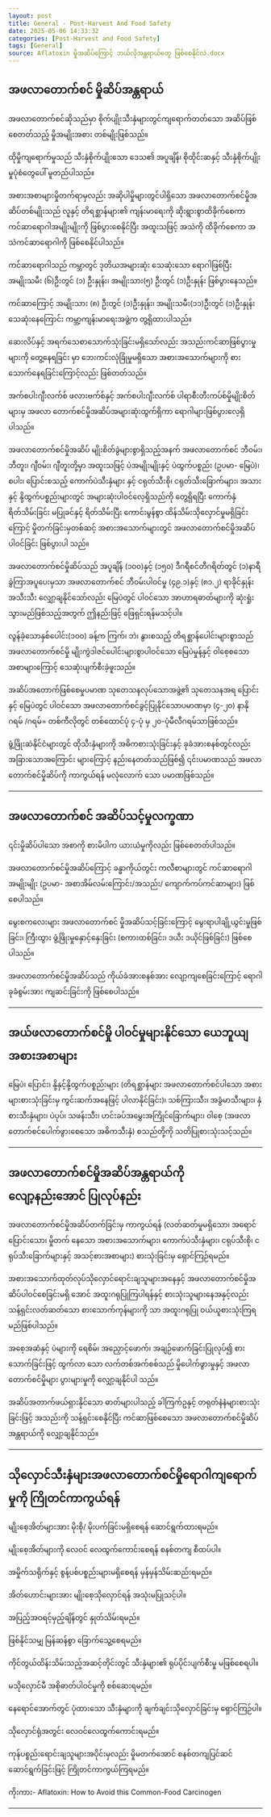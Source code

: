 ```yaml
---
layout: post
title: General - Post-Harvest And Food Safety
date: 2025-05-06 14:33:32 
categories: [Post-Harvest and Food Safety]
tags: [General]
source: Aflatoxin မှိုအဆိပ်ကြောင့် ဘယ်လိုအန္တရာယ်တွေ ဖြစ်စေနိုင်လဲ.docx
---
```


## အဖလာတောက်စင် မှိုဆိပ်အန္တရာယ်

အဖလာတောက်စင်ဆိုသည်မှာ စိုက်ပျိုးသီးနှံများတွင်ကျရောက်တတ်သော အဆိပ်ဖြစ်စေတတ်သည့် မှိုအမျိုးအစား တစ်မျိုးဖြစ်သည်။

ထိုမှိုကျရောက်မှုသည် သီးနှံစိုက်ပျိုးသော ဒေသ၏ အပူချိန်၊ စိုထိုင်းဆနှင့် သီးနှံစိုက်ပျိုးမှုပုံစံတွေပေါ် မူတည်ပါသည်။

အစားအစာများမှိုတက်ရာမှလည်း အဆိုပါမှိုများတွင်ပါရှိသော အဖလာတောက်စင်မှိုအဆိပ်တစ်မျိုးသည် လူနှင့် တိရစ္ဆာန်များ၏ ကျန်းမာရေးကို ဆိုးရွားစွာထိခိုက်စေကာ ကင်ဆာရောဂါအမျိုးမျိုးကို ဖြစ်ပွားစေနိုင်ပြီး အထူးသဖြင့် အသဲကို ထိခိုက်စေကာ အသဲကင်ဆာရောဂါကို ဖြစ်စေနိုင်ပါသည်။

ကင်ဆာရောဂါသည် ကမ္ဘာတွင် ဒုတိယအများဆုံး သေဆုံးသော ရောဂါဖြစ်ပြီး အမျိုးသမီး (၆)ဦးတွင် (၁) ဦးနှုန်း၊ အမျိုးသား(၅) ဦးတွင် (၁)ဦးနှုန်း ဖြစ်ပွားနေသည်။

ကင်ဆာကြောင့် အမျိုးသား (၈) ဦးတွင် (၁)ဦးနှုန်း၊ အမျိုးသမီး(၁၁)ဦးတွင် (၁)ဦးနှုန်း သေဆုံးနေကြောင်း ကမ္ဘာ့ကျန်းမာရေးအဖွဲ့က တွ့ရှိထားပါသည်။

ဆေးလိပ်နှင့် အရက်သေစာသောက်သုံးခြင်းမရှိသော်လည်း အသည်းကင်ဆာဖြစ်ပွားမှုများကို တွေ့နေရခြင်း မှာ ဘေးကင်းလုံခြုံမှုမရှိသော အစားအသောက်များကို စားသောက်နေရခြင်းကြောင့်လည်း ဖြစ်တတ်သည်။

အက်စပါးဂျီးလက်စ် ဖလားဗက်စ်နှင့် အက်စပါးဂျီးလက်စ် ပါရာစီးတီးကပ်စ်မှိုမျိုးစိတ်များမှ အဖလာ တောက်စင်မှိုအဆိပ်အများဆုံးထွက်ရှိကာ ရောဂါများဖြစ်ပွားလေ့ရှိပါသည်။

အဖလာတောက်စင်မှိုအဆိပ် မျိုးစိတ်ခွဲများစွာရှိသည့်အနက် အဖလာတောက်စင် ဘီဝမ်း၊ ဘီတူး၊ ဂျီဝမ်း၊ ဂျီတူးတို့မှာ အထူးသဖြင့် ပဲအမျိုးမျိုးနှင့် ပဲထွက်ပစ္စည်း (ဥပမာ- မြေပဲ)၊ စပါး၊ ပြောင်းစသည့် ကောက်ပဲသီးနှံများ နှင့် ငရုတ်သီးစို၊ ငရုတ်သီးခြောက်များ၊ အသားနှင့် နို့ထွက်ပစ္စည်းများတွင် အများဆုံးပါဝင်လေ့ရှိသည်ကို တွေ့ရှိရပြီး ကောက်နှံရိတ်သိမ်းခြင်း မပြုခင်နှင့် ရိတ်သိမ်းပြီး ကောင်းမွန်စွာ ထိန်သိမ်းသိုလှောင်မှုမရှိခြင်း ကြောင့် မှိုတက်ခြင်းမှတစ်ဆင့် အစားအသောက်များတွင် အဖလာတောက်စင်မှိုအဆိပ်ပါဝင်ခြင်း ဖြစ်ပွားပါ သည်။

အဖလာတောက်စင်မှိုဆိပ်သည် အပူချိန် (၁၀၀)နှင့် (၁၅၀) ဒီဂရီစင်တီဂရိတ်တွင် (၁)နာရီခွဲကြာအပူပေးမှသာ အဖလာတောက်စင် ဘီဝမ်းပါဝင်မှု (၄၉.၁)နှင့် (၈၁.၂) ရာခိုင်နှုန်းအသီးသီး လျှော့ချနိုင်သော်လည်း မြေပဲတွင် ပါဝင်သော အာဟာရဓာတ်များကို ဆုံးရှုံးသွားမည်ဖြစ်သည့်အတွက် ဤနည်းဖြင့် ဖြေရှင်းရန်မသင့်ပါ။

လွန်ခဲ့သောနှစ်ပေါင်း(၁၀၀) ခန့်က ကြက်၊ ဘဲ၊ နွားစသည့် တိရစ္ဆာန်ပေါင်းများစွာသည် အဖလာ‌တောက်စင်မှို မျိုးကွဲဒါဇင်ပေါင်းများစွာပါဝင်သော မြေပဲမှုန့်နှင့် ဝါစေ့စသော အစာများကြောင့် သေဆုံးပျက်စီးခဲ့ဖူးသည်။

အဆိပ်အတောက်ဖြစ်စေမှုပမာဏ သုတေသနလုပ်သောအဖွဲ့၏ သုတေသနအရ ပြောင်းနှင့် မြေပဲတွင် ပါဝင်သော အဖလာတောက်စင်ခွင့်ပြုနိုင်သောပမာဏမှာ (၄-၂၀) နာနိုဂရမ် /ဂရမ်= တစ်ကီလိုတွင် တစ်ထောင်ပုံ ၄-ပုံ မှ ၂၀-ပုံမီလီဂရမ်သာဖြစ်သည်။

ဖွံ့ဖြိုးဆဲနိုင်ငံများတွင် ထိုသီးနှံများကို အဓိကစားသုံးခြင်းနှင့် ခုခံအားစနစ်တွင်လည်း အခြားသောအကြောင်း များကြောင့် နည်းနေတတ်သည်ဖြစ်၍ ၎င်းပမာဏသည် အဖလာတောက်စင်မှိုဆိပ်ကို ကာကွယ်ရန် မလုံလောက် သော ပမာဏဖြစ်သည်။

---

## အဖလာတောက်စင် အဆိပ်သင့်မှုလက္ခဏာ

၎င်းမှိုဆိပ်ပါသော အစာကို စားမိပါက ယားယံမှုကိုလည်း ဖြစ်စေတတ်ပါသည်။

အဖလာတောက်စင်မှိုအဆိပ်ကြောင့် ခန္ဓာကိုယ်တွင်း ကလီစာများတွင် ကင်ဆာရောဂါအမျိုးမျိုး (ဥပမာ- အစာအိမ်လမ်းကြောင်း/အသည်း/ ကျောက်ကပ်ကင်ဆာများ) ဖြစ်စေပါသည်။

မွေးစကလေးများ အဖလာတောက်စင် မှိုအဆိပ်သင့်ခြင်းကြောင့် မွေးရာပါချို့ယွင်းမှုဖြစ်ခြင်း၊ ကြီးထွား ဖွံ့ဖြိုးမှုနှောင့်နှေးခြင်း (စကားထစ်ခြင်း၊ ဒယီး ဒယိုင်ဖြစ်ခြင်း) ဖြစ်စေပါသည်။

အဖလာတောက်စင်မှိုအဆိပ်သည် ကိုယ်ခံအားစနစ်အား လျော့ကျစေခြင်းကြောင့် ရောဂါခုခံစွမ်းအား ကျဆင်းခြင်းကို ဖြစ်စေပါသည်။

---

## အယ်ဖလာတောက်စင်မှို ပါဝင်မှုများနိုင်သော ယေဘူယျအစားအစာများ

မြေပဲ၊ ပြောင်း၊ နို့နှင့်နို့ထွက်ပစ္စည်းများ (တိရစ္ဆာန်များ အဖလာတောက်စင်ပါသော အစားများစားသုံးခြင်းမှ ကွင်းဆက်အနေဖြင့် ပါလာနိုင်ခြင်း)၊ သစ်ကြားသီး၊ အခွံမာသီးများ၊ နှံစားသီးနှံများ၊ ပဲပုပ်၊ သဖန်းသီး၊ ဟင်းခပ်အမွှေးအကြိုင်ခြောက်များ၊ ဝါစေ့ (အဖလာတောက်စင်ပေါက်ဖွားစေသော အဓိကသီးနှံ) စသည်တို့ကို သတိပြုစားသုံးသင့်သည်။

---

## အဖလာတောက်စင်မှိုအဆိပ်အန္တရာယ်ကို လျော့နည်း‌အောင် ပြုလုပ်နည်း

အဖလာတောက်စင်မှိုအဆိပ်တက်ခြင်းမှ ကာကွယ်ရန် (လတ်ဆတ်မှုမရှိသော၊ အရောင်ပြောင်းသော၊ မှိုတက် နေသော အစားအသောက်များ၊ ကောက်ပဲသီးနှံများ၊ ငရုပ်သီးစို၊ ငရုပ်သီးခြောက်များနှင့် အသင့်စားအစာများ) စားသုံးခြင်းမှ ရှောင်ကြဉ်ရမည်။

အစားအသောက်ထုတ်လုပ်သိုလှောင်ရောင်းချသူများအနေနှင့် အဖလာတောက်စင်မှိုအဆိပ်ပါဝင်စေခြင်းမရှိ အောင် အထူးဂရုပြုကြပါရန်နှင့် စားသုံးသူများနေအနှင့်လည်း သန့်ရှင်းလတ်ဆတ်သော စားသောက်ကုန်များကို သာ အထူးဂရုပြု ဝယ်ယူစားသုံးကြရမည်ဖြစ်ပါသည်။

အစေ့အဆံနှင့် ပဲများကို ရေစိမ်၊ အညှောင့်ဖောက်၊ အချဉ်ဖောက်ခြင်းပြုလုပ်၍ စားသောက်ခြင်းဖြင့် ထွက်လာ သော လက်တစ်အက်စစ်သည် မှိုပေါက်ဖွားမှုနှင့် အဖလာတောက်စင်မှိုများ ပွားများမှုကို လျှော့ချနိုင်ပါ သည်။

အဆိပ်အတာက်ဖယ်ရှားနိုင်သော ဓာတ်များပါသည့် ခါကြက်ဥနှင့် တရုတ်နံနံများစားသုံးခြင်းဖြင့် အသည်းကို သန့်ရှင်းစေနိုင်ပြီး ကင်ဆာဖြစ်စေသော အဖလာတောက်စင်မှိုဆိပ်အန္တရာယ်ကို လျှော့ချနိုင်သည်။

---

## သိုလှောင်သီးနှံများအဖလာတောက်စင်မှိုရောဂါကျရောက်မှုကို ကြိုတင်ကာကွယ်ရန်

မျိုးစေ့အိတ်များအား မိုးစို/ မိုးပက်ခြင်းမရှိစေရန် ဆောင်ရွက်ထားရမည်။

မျိုးစေ့အိတ်များကို လေဝင် လေထွက်ကောင်းစေရန် စနစ်တကျ စီထပ်ပါ။

အမှိုက်သရိုက်နှင့် စွန့်ပစ်ပစ္စည်းများမရှိစေရန် မှန်မှန်သိမ်းဆည်းရမည်။

အိတ်ဟောင်းများအား မျိုးစေ့သိုလှောင်ရန် အသုံးမပြုသင့်ပါ။

အပြည့်အဝရင့်မှည့်ချိန်တွင် နှုတ်သိမ်းရမည်။

ဖြစ်နိုင်သမျှ မြန်ဆန်စွာ ခြောက်သွေ့စေရမည်။

ကိုင်တွယ်ထိန်းသိမ်းသည့်အဆင့်တိုင်းတွင် သီးနှံများ၏ ရုပ်ပိုင်းပျက်စီးမှု မဖြစ်စေရပါ။

မသိုလှောင်မီ အစိုဓာတ်ပါဝင်မှုကို စစ်ဆေးရမည်။

နေရောင်အောက်တွင် ပုံထားသော သီးနှံများကို ချက်ချင်းသိုလှောင်ခြင်းမှ ရှောင်ကြဉ်ပါ။

သိုလှောင်ရုံအတွင်း လေဝင်လေထွက်ကောင်းရမည်။

ကုန်ပစ္စည်းရောင်းချသူများအပိုင်းမှလည်း မှိုမတက်အောင် စနစ်တကျပြင်ဆင်ဆောင်ရွက်ခြင်းဖြင့်  ကြိုတင်ကာကွယ်ကြရမည်။

ကိုးကား- Aflatoxin: How to Avoid this Common-Food Carcinogen

---
